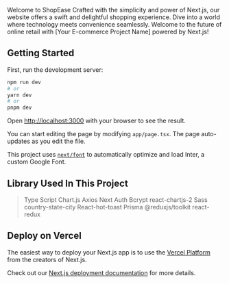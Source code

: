 Welcome to ShopEase Crafted with the simplicity and power of Next.js, our website offers a swift and delightful shopping experience. Dive into a world where technology meets convenience seamlessly. Welcome to the future of online retail with [Your E-commerce Project Name] powered by Next.js!

## Getting Started

First, run the development server:

```bash
npm run dev
# or
yarn dev
# or
pnpm dev
```

Open [http://localhost:3000](http://localhost:3000) with your browser to see the result.

You can start editing the page by modifying `app/page.tsx`. The page auto-updates as you edit the file.

This project uses [`next/font`](https://nextjs.org/docs/basic-features/font-optimization) to automatically optimize and load Inter, a custom Google Font.

## Library Used In This Project

>Type Script
>Chart.js
>Axios
>Next Auth
>Bcrypt
>react-chartjs-2
>Sass
>country-state-city
>React-hot-toast
>Prisma
>@reduxjs/toolkit
>react-redux

## Deploy on Vercel

The easiest way to deploy your Next.js app is to use the [Vercel Platform](https://vercel.com/new?utm_medium=default-template&filter=next.js&utm_source=create-next-app&utm_campaign=create-next-app-readme) from the creators of Next.js.

Check out our [Next.js deployment documentation](https://nextjs.org/docs/deployment) for more details.
